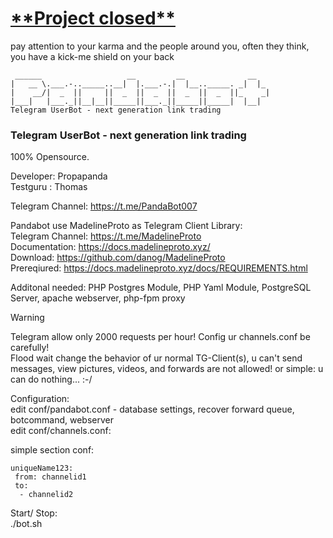 <h1><ins>**Project closed**</ins></h1>

pay attention to your karma and the people around you, often they think, you have a kick-me shield on your back

```
 ______                   __         __              __
|   __ \.___.-.._____..__|  |.___.-.|  |__.._____. _|  |_
|    __/|  _  ||     ||  _  ||  _  ||  _  ||  _  ||_    _|
|___|   |___._||__|__||_____||___._||_____||_____|  |__|
Telegram UserBot - next generation link trading     
```
### Telegram UserBot - next generation link trading

100% Opensource.

Developer: Propapanda \
Testguru : Thomas 

Telegram Channel: https://t.me/PandaBot007

Pandabot use MadelineProto as Telegram Client Library: \
Telegram Channel: https://t.me/MadelineProto \
Documentation: https://docs.madelineproto.xyz/ \
Download: https://github.com/danog/MadelineProto \
Prereqiured: https://docs.madelineproto.xyz/docs/REQUIREMENTS.html 

Additonal needed: PHP Postgres Module, PHP Yaml Module, PostgreSQL Server, apache webserver, php-fpm proxy

> [!WARNING]
> Telegram allow only 2000 requests per hour! Config ur channels.conf be carefully! \
> Flood wait change the behavior of ur normal TG-Client(s), u can't send messages, view pictures, videos, and forwards are not allowed!
> or simple: u can do nothing... :-/ 


Configuration: \
edit conf/pandabot.conf - database settings, recover forward queue, botcommand, webserver \
edit conf/channels.conf:

simple section conf: 
```
uniqueName123:
 from: channelid1
 to:
  - channelid2
```

Start/ Stop: \
 ./bot.sh

